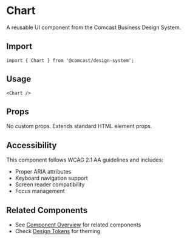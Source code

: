 # Chart

A reusable UI component from the Comcast Business Design System.

## Import

```tsx
import { Chart } from '@comcast/design-system';
```

## Usage

```tsx
<Chart />
```

## Props

No custom props. Extends standard HTML element props.
## Accessibility

This component follows WCAG 2.1 AA guidelines and includes:

- Proper ARIA attributes
- Keyboard navigation support
- Screen reader compatibility
- Focus management

## Related Components

- See [Component Overview](/docs/components) for related components
- Check [Design Tokens](/docs/tokens) for theming
